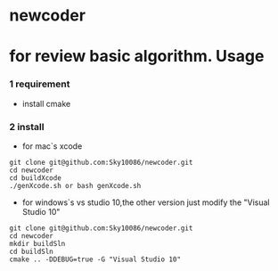 # newcoder
for review basic algorithm.
Usage
====
### 1 requirement
- install cmake
### 2 install
- for mac`s xcode
```
git clone git@github.com:Sky10086/newcoder.git
cd newcoder
cd buildXcode
./genXcode.sh or bash genXcode.sh
```
- for windows`s vs studio 10,the other version just modify the "Visual Studio 10"
```
git clone git@github.com:Sky10086/newcoder.git
cd newcoder
mkdir buildSln
cd buildSln
cmake .. -DDEBUG=true -G "Visual Studio 10" 
```

